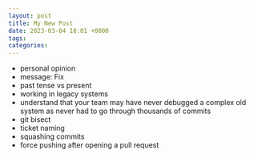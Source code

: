 ```yaml
---
layout: post
title: My New Post
date: 2023-03-04 18:01 +0000
tags:   
categories:
---
```


* personal opinion
* message: Fix
* past tense vs present
* working in legacy systems
* understand that your team may have never debugged a complex old system as never had to go through thousands of commits
* git bisect
* ticket naming
* squashing commits
* force pushing after opening a pull request

